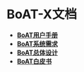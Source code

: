 # BoAT-X文档

- [**BoAT用户手册**](/zh-cn/BoAT_User_Guide_cn.md)
- [**BoAT系统需求**](/zh-cn/BoAT_System_Requirements_cn.md)
- [**BoAT总体设计**](/zh-cn/BoAT_Overall_Design_cn.md)
- [**BoAT白皮书**](/zh-cn/BoAT_Blockchain_IoT_Module_Product_White_Paper_cn.md)
